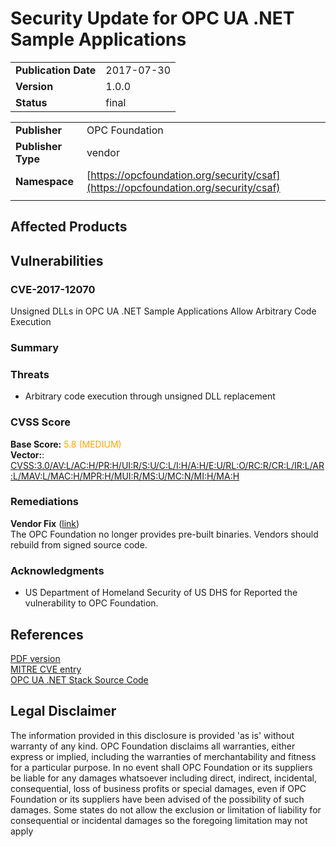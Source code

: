 # Security Update for OPC UA .NET Sample Applications

|||
|---|---|
|**Publication Date**|2017-07-30|
|**Version**|1.0.0|
|**Status**|final|

|||
|---|---|
|**Publisher**|OPC Foundation|
|**Publisher Type**|vendor|
|**Namespace**|[https://opcfoundation.org/security/csaf](https://opcfoundation.org/security/csaf)|
|||

## Affected Products


## Vulnerabilities
### CVE-2017-12070
Unsigned DLLs in OPC UA .NET Sample Applications Allow Arbitrary Code Execution  

### Summary
  

### Threats
- Arbitrary code execution through unsigned DLL replacement

### CVSS Score
**Base Score:** <span style='color:orange'>5.8 (MEDIUM)</span>  
**Vector:**: [CVSS:3.0/AV:L/AC:H/PR:H/UI:R/S:U/C:L/I:H/A:H/E:U/RL:O/RC:R/CR:L/IR:L/AR:L/MAV:L/MAC:H/MPR:H/MUI:R/MS:U/MC:N/MI:H/MA:H](https://www.first.org/cvss/calculator/3-0#CVSS:3.0/AV:L/AC:H/PR:H/UI:R/S:U/C:L/I:H/A:H/E:U/RL:O/RC:R/CR:L/IR:L/AR:L/MAV:L/MAC:H/MPR:H/MUI:R/MS:U/MC:N/MI:H/MA:H)  

### Remediations
**Vendor Fix** ([link]())  
The OPC Foundation no longer provides pre-built binaries. Vendors should rebuild from signed source code.  

### Acknowledgments
- US Department of Homeland Security of US DHS for Reported the vulnerability to OPC Foundation.

##  References

[PDF version](https://files.opcfoundation.org/SecurityBulletins/OPC%20Foundation%20Security%20Bulletin%20CVE-2017-12070.pdf)  
[MITRE CVE entry](https://www.cve.org/CVERecord?id=CVE-2017-12070)  
[OPC UA .NET Stack Source Code](https://github.com/OPCFoundation/UA-.NET)  

##  Legal Disclaimer

The information provided in this disclosure is provided 'as is' without warranty of any kind. OPC Foundation disclaims all warranties, either express or implied, including the warranties of merchantability and fitness for a particular purpose. In no event shall OPC Foundation or its suppliers be liable for any damages whatsoever including direct, indirect, incidental, consequential, loss of business profits or special damages, even if OPC Foundation or its suppliers have been advised of the possibility of such damages. Some states do not allow the exclusion or limitation of liability for consequential or incidental damages so the foregoing limitation may not apply
